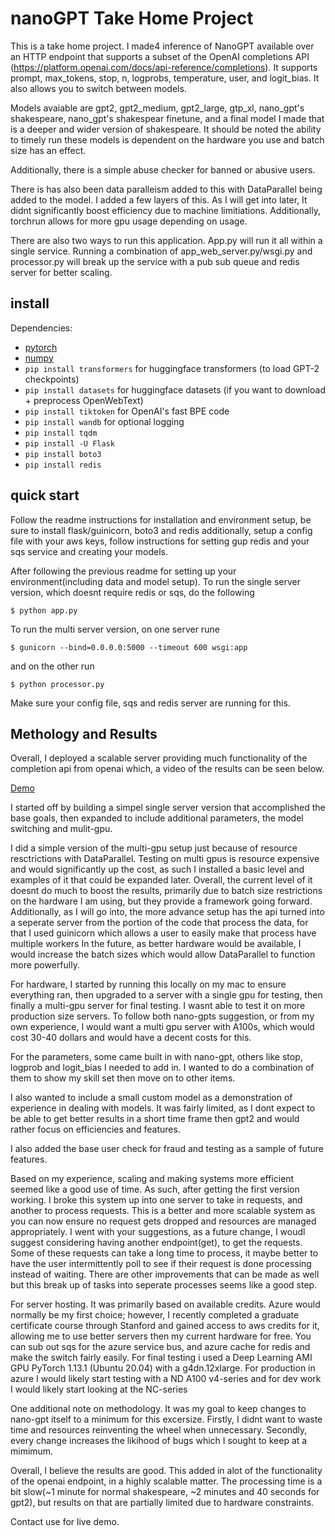 # nanoGPT Take Home Project

This is a take home project.  I made4 inference of NanoGPT available over an HTTP endpoint that supports a subset of the OpenAI completions API (https://platform.openai.com/docs/api-reference/completions).  It supports prompt, max_tokens, stop, n, logprobs, temperature, user, and logit_bias.  It also allows you to switch between models.  

Models avaiable are gpt2, gpt2_medium, gpt2_large, gtp_xl, nano_gpt's shakespeare, nano_gpt's shakespear finetune, and a final model I made that is a deeper and wider version of shakespeare.  It should be noted the ability to timely run these models is dependent on the hardware you use and batch size has an effect.

Additionally, there is a simple abuse checker for banned or abusive users. 

There is has also been data paralleism added to this with DataParallel being added to the model.  I added a few layers of this.  As I will get into later, It didnt significantly boost efficiency due to machine limitiations.  Additionally, torchrun allows for more gpu usage depending on usage.

There are also two ways to run this application.  App.py will run it all within a single service.  Running a combination of app_web_server.py/wsgi.py and processor.py will break up the service with a pub sub queue and redis server for better scaling.



## install

Dependencies:

- [pytorch](https://pytorch.org) 
- [numpy](https://numpy.org/install/) 
- `pip install transformers` for huggingface transformers  (to load GPT-2 checkpoints)
- `pip install datasets` for huggingface datasets  (if you want to download + preprocess OpenWebText)
- `pip install tiktoken` for OpenAI's fast BPE code 
- `pip install wandb` for optional logging 
- `pip install tqdm` 
- `pip install -U Flask`
- `pip install boto3`
- `pip install redis`

## quick start

Follow the readme instructions for installation and environment setup, be sure to install flask/guinicorn, boto3 and redis additionally, setup a config file with your aws keys, follow instructions for setting gup redis and your sqs service and creating your models.

After following the previous readme for setting up your environment(including data and model setup).  To run the single server version, which doesnt require redis or sqs,  do the following 
```
$ python app.py
```

To run the multi server version, on one server rune
```
$ gunicorn --bind=0.0.0.0:5000 --timeout 600 wsgi:app 
```

and on the other run
```
$ python processor.py
```

Make sure your config file, sqs and redis server are running for this.


## Methology and Results

Overall, I deployed a scalable server providing much functionality of the completion api from openai which, a video of the results can be seen below.

[Demo](https://drive.google.com/file/d/1-x2gmj_km3pddwV341Vcqn5rgbAHfV6m/view?usp=drive_link)


I started off by building a simpel single server version that accomplished the base goals, then expanded to include additional parameters, the model switching and mulit-gpu.

I did a simple version of the multi-gpu setup just because of resource resctrictions with DataParallel.  Testing on multi gpus is resource expensive and would significantly up the cost, as such I installed a basic level and examples of it that could be expanded later.  Overall, the current level of it doesnt do much to boost the results, primarily due to batch size restrictions on the hardware I am using, but they provide a framework going forward.  Additionally, as I will go into, the more advance setup has the api turned into a seperate server from the portion of the code that process the data, for that I used guinicorn which allows a user to easily make that process have multiple workers In the future, as better hardware would be available, I would increase the batch sizes which would allow DataParallel to function more powerfully. 

For hardware, I started by running this locally on my mac to ensure everything ran, then upgraded to a server with a single gpu for testing, then finally a multi-gpu server for final testing.  I wasnt able to test it on more production size servers. To follow both nano-gpts suggestion, or from my own experience, I would want a multi gpu server with A100s, which would cost 30-40 dollars and would have a decent costs for this.  

For the parameters, some came built in with nano-gpt, others like stop, logprob and logit_bias I needed to add in.  I wanted to do a combination of them to show my skill set then move on to other items.

I also wanted to include a small custom model as a demonstration of experience in dealing with models.  It was fairly limited, as I dont expect to be able to get better results in a short time frame then gpt2 and would rather focus on efficiencies and features.

I also added the base user check for fraud and testing as a sample of future features.

Based on my experience, scaling and making systems more efficient seemed like a good use of time.  As such, after getting the first version working. I broke this system up into one server to take in requests, and another to process requests.  This is a better and more scalable system as you can now ensure no request gets dropped and resources are managed appropriately.  I went with your suggestions, as a future change, I woudl suggest considering having another endpoint(get), to get the requests.  Some of these requests can take a long time to process, it maybe better to have the user intermittently poll to see if their request is done processing instead of waiting.  There are other improvements that can be made as well but this break up of tasks into seperate processes seems like a good step.

For server hosting.  It was primarily based on available credits.  Azure would normally be my first choice; however, I recently completed a graduate certificate course through Stanford and gained access to aws credits for it, allowing me to use better servers then my current hardware for free.  You can sub out sqs for the azure service bus, and azure cache for redis and make the switch fairly easily.  For final testing i used a Deep Learning AMI GPU PyTorch 1.13.1 (Ubuntu 20.04) with a g4dn.12xlarge.  For production in azure I would likely start testing with a ND A100 v4-series and for dev work I would likely start looking at the NC-series


One additional note on methodology.  It was my goal to keep changes to nano-gpt itself to a minimum for this excersize.  Firstly, I didnt want to waste time and resources reinventing the wheel when unnecessary.  Secondly, every change increases the likihood of bugs which I sought to keep at a mimimum.


Overall, I believe the results are good.  This added in alot of the functionality of the openai endpoint, in a highly scalable matter.  The processing time is a bit slow(~1 minute for normal shakespeare, ~2 minutes and 40 seconds for gpt2), but results on that are partially limited due to hardware constraints.

Contact use for live demo.
